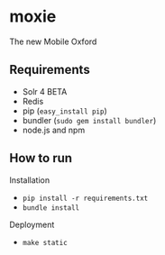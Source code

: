 moxie
=====

The new Mobile Oxford

Requirements
------------

* Solr 4 BETA
* Redis
* pip (`easy_install pip`)
* bundler (`sudo gem install bundler`)
* node.js and npm

How to run
----------

Installation

* `pip install -r requirements.txt`
* `bundle install`

Deployment

* `make static`

